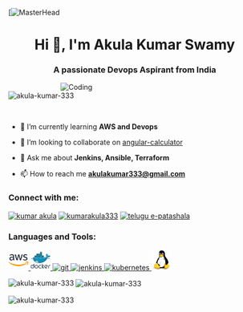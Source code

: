 [![MasterHead](https://thumbs.dreamstime.com/b/devops-icon-set-dev-ops-web-header-banner-w-154166806.jpg)
<h1 align="center">Hi 👋, I'm Akula Kumar Swamy</h1>
<h3 align="center">A passionate Devops Aspirant from India</h3>
<img align="right" alt="Coding" width="400" src="https://cdn.dribbble.com/users/1162077/screenshots/3848914/programmer.gif">


<p align="left"> <img src="https://komarev.com/ghpvc/?username=akula-kumar-333&label=Profile%20views&color=0e75b6&style=flat" alt="akula-kumar-333" /> </p>

<p align="left"> <a href="https://twitter.com/" target="blank"><img src="https://img.shields.io/twitter/follow/?logo=twitter&style=for-the-badge" alt="" /></a> </p>

- 🌱 I’m currently learning **AWS and Devops**

- 👯 I’m looking to collaborate on [angular-calculator](https://github.com/akula-kumar-333/angular-calculator.git)

- 💬 Ask me about **Jenkins, Ansible, Terraform**

- 📫 How to reach me **akulakumar333@gmail.com**

<h3 align="left">Connect with me:</h3>
<p align="left">
<a href="https://fb.com/kumar akula" target="blank"><img align="center" src="https://raw.githubusercontent.com/rahuldkjain/github-profile-readme-generator/master/src/images/icons/Social/facebook.svg" alt="kumar akula" height="30" width="40" /></a>
<a href="https://instagram.com/kumarakula333" target="blank"><img align="center" src="https://raw.githubusercontent.com/rahuldkjain/github-profile-readme-generator/master/src/images/icons/Social/instagram.svg" alt="kumarakula333" height="30" width="40" /></a>
<a href="https://www.youtube.com/c/telugu e-patashala" target="blank"><img align="center" src="https://raw.githubusercontent.com/rahuldkjain/github-profile-readme-generator/master/src/images/icons/Social/youtube.svg" alt="telugu e-patashala" height="30" width="40" /></a>
</p>

<h3 align="left">Languages and Tools:</h3>
<p align="left"> <a href="https://aws.amazon.com" target="_blank" rel="noreferrer"> <img src="https://raw.githubusercontent.com/devicons/devicon/master/icons/amazonwebservices/amazonwebservices-original-wordmark.svg" alt="aws" width="40" height="40"/> </a> <a href="https://www.docker.com/" target="_blank" rel="noreferrer"> <img src="https://raw.githubusercontent.com/devicons/devicon/master/icons/docker/docker-original-wordmark.svg" alt="docker" width="40" height="40"/> </a> <a href="https://git-scm.com/" target="_blank" rel="noreferrer"> <img src="https://www.vectorlogo.zone/logos/git-scm/git-scm-icon.svg" alt="git" width="40" height="40"/> </a> <a href="https://www.jenkins.io" target="_blank" rel="noreferrer"> <img src="https://www.vectorlogo.zone/logos/jenkins/jenkins-icon.svg" alt="jenkins" width="40" height="40"/> </a> <a href="https://kubernetes.io" target="_blank" rel="noreferrer"> <img src="https://www.vectorlogo.zone/logos/kubernetes/kubernetes-icon.svg" alt="kubernetes" width="40" height="40"/> </a> <a href="https://www.linux.org/" target="_blank" rel="noreferrer"> <img src="https://raw.githubusercontent.com/devicons/devicon/master/icons/linux/linux-original.svg" alt="linux" width="40" height="40"/> </a> </p>

<p><img align="left" src="https://github-readme-stats.vercel.app/api/top-langs?username=akula-kumar-333&show_icons=true&locale=en&layout=compact" alt="akula-kumar-333" /></p>

<p>&nbsp;<img align="center" src="https://github-readme-stats.vercel.app/api?username=akula-kumar-333&show_icons=true&locale=en" alt="akula-kumar-333" /></p>

<p><img align="center" src="https://github-readme-streak-stats.herokuapp.com/?user=akula-kumar-333&" alt="akula-kumar-333" /></p>
